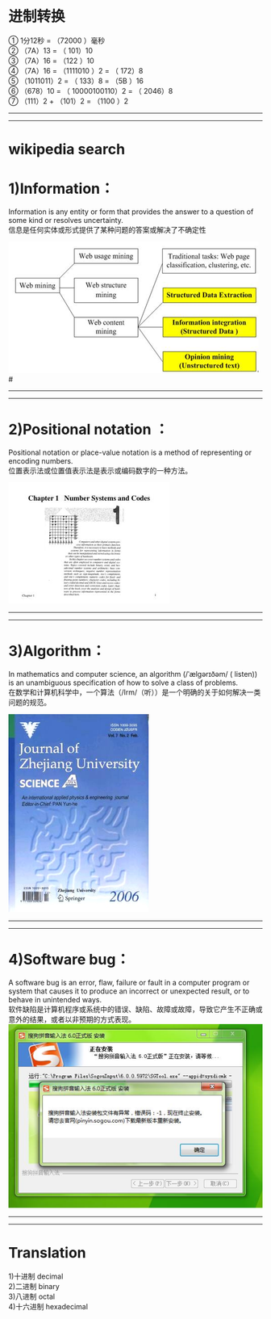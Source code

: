 # 进制转换
① 1分12秒 = （72000 ）毫秒  
② （7A）13 = （ 101）10  
③ （7A）16 = （122 ）10   
④ （7A）16 = （1111010 ）2 = （ 172）8  
⑤ （1011011）2 = （ 133）8  = （5B ）16  
⑥ （678）10 = （ 10000100110）2 = （ 2046）8  
⑦ （111）2 + （101）2 = （1100 ）2       
***
***
# wikipedia search 
# 1)Information：
 Information is any entity or form that provides the answer to a question of some kind or resolves uncertainty.  
信息是任何实体或形式提供了某种问题的答案或解决了不确定性

![Information](images/W020091119340983423070.jpg)   # 
***
***

# 2)Positional notation ：
Positional notation or place-value notation is a method of representing or encoding numbers.  
位置表示法或位置值表示法是表示或编码数字的一种方法。


![Positional notation ](images/1_1270772.jpg)   
***
***

# 3)Algorithm：
In mathematics and computer science, an algorithm (/ˈælɡərɪðəm/ ( listen)) is an unambiguous specification of how to solve a class of problems.  
在数学和计算机科学中，一个算法（/lrm/（听））是一个明确的关于如何解决一类问题的规范。

![Algorithm](images/ZDYG200602.jpg)     
***
***

# 4)Software bug：  
A software bug is an error, flaw, failure or fault in a computer program or system that causes it to produce an incorrect or unexpected result, or to behave in unintended ways.  
 软件缺陷是计算机程序或系统中的错误、缺陷、故障或故障，导致它产生不正确或意外的结果，或者以非预期的方式表现。
![Software bug](images/1107221855e49f1fe9fa89c52d.jpg)  
***
***

# Translation

1)十进制 
    decimal  
2)二进制 
    binary  
3)八进制 
    octal  
4)十六进制
    hexadecimal
